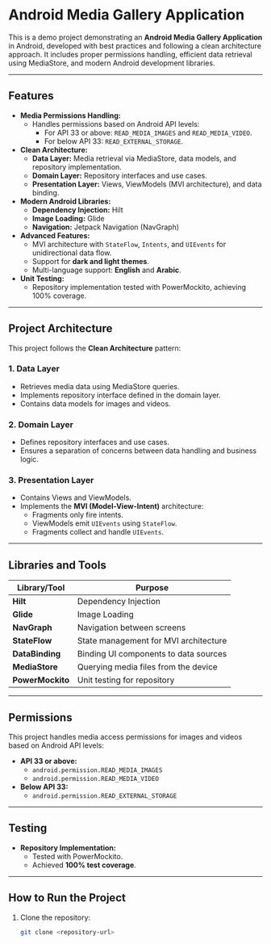 # Android Media Gallery Application

This is a demo project demonstrating an **Android Media Gallery Application** in Android, developed with best practices and following a clean architecture approach. It includes proper permissions handling, efficient data retrieval using MediaStore, and modern Android development libraries.

---

## Features

- **Media Permissions Handling:**
    - Handles permissions based on Android API levels:
        - For API 33 or above: `READ_MEDIA_IMAGES` and `READ_MEDIA_VIDEO`.
        - For below API 33: `READ_EXTERNAL_STORAGE`.
- **Clean Architecture:**
    - **Data Layer:** Media retrieval via MediaStore, data models, and repository implementation.
    - **Domain Layer:** Repository interfaces and use cases.
    - **Presentation Layer:** Views, ViewModels (MVI architecture), and data binding.
- **Modern Android Libraries:**
    - **Dependency Injection:** Hilt
    - **Image Loading:** Glide
    - **Navigation:** Jetpack Navigation (NavGraph)
- **Advanced Features:**
    - MVI architecture with `StateFlow`, `Intents`, and `UIEvents` for unidirectional data flow.
    - Support for **dark and light themes**.
    - Multi-language support: **English** and **Arabic**.
- **Unit Testing:**
    - Repository implementation tested with PowerMockito, achieving 100% coverage.

---

## Project Architecture

This project follows the **Clean Architecture** pattern:

### 1. **Data Layer**
- Retrieves media data using MediaStore queries.
- Implements repository interface defined in the domain layer.
- Contains data models for images and videos.

### 2. **Domain Layer**
- Defines repository interfaces and use cases.
- Ensures a separation of concerns between data handling and business logic.

### 3. **Presentation Layer**
- Contains Views and ViewModels.
- Implements the **MVI (Model-View-Intent)** architecture:
    - Fragments only fire intents.
    - ViewModels emit `UIEvents` using `StateFlow`.
    - Fragments collect and handle `UIEvents`.

---

## Libraries and Tools

| Library/Tool      | Purpose                                   |
|--------------------|-------------------------------------------|
| **Hilt**          | Dependency Injection                     |
| **Glide**         | Image Loading                             |
| **NavGraph**      | Navigation between screens               |
| **StateFlow**     | State management for MVI architecture    |
| **DataBinding**   | Binding UI components to data sources    |
| **MediaStore**    | Querying media files from the device      |
| **PowerMockito**  | Unit testing for repository              |

---

## Permissions

This project handles media access permissions for images and videos based on Android API levels:

- **API 33 or above:**
    - `android.permission.READ_MEDIA_IMAGES`
    - `android.permission.READ_MEDIA_VIDEO`
- **Below API 33:**
    - `android.permission.READ_EXTERNAL_STORAGE`

---



## Testing

- **Repository Implementation:**
    - Tested with PowerMockito.
    - Achieved **100% test coverage**.

---

## How to Run the Project

1. Clone the repository:
   ```bash
   git clone <repository-url>
